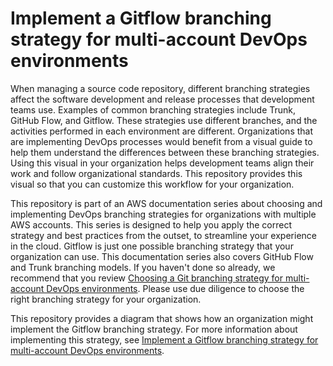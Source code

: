 # Implement a Gitflow branching strategy for multi-account DevOps environments

When managing a source code repository, different branching strategies affect the software development and release processes that development teams use. Examples of common branching strategies include Trunk, GitHub Flow, and Gitflow. These strategies use different branches, and the activities performed in each environment are different. Organizations that are implementing DevOps processes would benefit from a visual guide to help them understand the differences between these branching strategies. Using this visual in your organization helps development teams align their work and follow organizational standards. This repository provides this visual so that you can customize this workflow for your organization.

This repository is part of an AWS documentation series about choosing and implementing DevOps branching strategies for organizations with multiple AWS accounts. This series is designed to help you apply the correct strategy and best practices from the outset, to streamline your experience in the cloud. Gitflow is just one possible branching strategy that your organization can use. This documentation series also covers GitHub Flow and Trunk branching models. If you haven't done so already, we recommend that you review [Choosing a Git branching strategy for multi-account DevOps environments](https://docs.aws.amazon.com/prescriptive-guidance/latest/choosing-git-branch-approach/). Please use due diligence to choose the right branching strategy for your organization.

This repository provides a diagram that shows how an organization might implement the Gitflow branching strategy. For more information about implementing this strategy, see [Implement a Gitflow branching strategy for multi-account DevOps environments](https://docs.aws.amazon.com/prescriptive-guidance/latest/patterns/implement-a-gitflow-branching-strategy-for-multi-account-devops-environments.html).